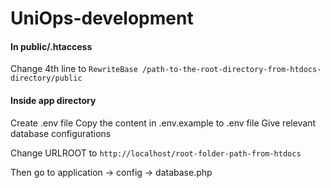 # UniOps-development

#### In public/.htaccess
Change 4th line to
```RewriteBase /path-to-the-root-directory-from-htdocs-directory/public```

#### Inside app directory

Create .env file
Copy the content in .env.example to .env file
Give relevant database configurations

Change URLROOT to
```http://localhost/root-folder-path-from-htdocs```

Then go to application -> config -> database.php
